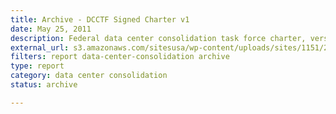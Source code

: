 ```yaml
---
title: Archive - DCCTF Signed Charter v1
date: May 25, 2011
description: Federal data center consolidation task force charter, version 1.
external_url: s3.amazonaws.com/sitesusa/wp-content/uploads/sites/1151/2016/11/HISTORICAL-DCCTF-Signed-Charter-May-2011.pdf
filters: report data-center-consolidation archive
type: report
category: data center consolidation
status: archive

---
```

